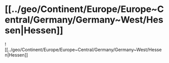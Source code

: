 # [[../geo/Continent/Europe/Europe~Central/Germany/Germany~West/Hessen|Hessen]] 

![[../geo/Continent/Europe/Europe~Central/Germany/Germany~West/Hessen|Hessen]] 

